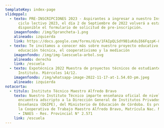 ```yaml
---
templateKey: index-page
slideppal:
  - texto: PRE-INSCRIPCIONES 2023 - Aspirantes a ingresar a nuestro Instituto en el
      ciclo lectivo 2023, el día 2 de Septiembre de 2022 volverá a estar
      disponible el formulario de solicitud de pre-inscripción.
    imagenfondo: /img/5prancheta-1.png
    alineado: izquierda
    link: https://docs.google.com/forms/d/e/1FAIpQLSdY9B1uKduI66FqzpK-8PCHWpzb2j55-Xx4sg5EnWyvirup7Q/viewform?usp=sf_link
  - texto: Te invitamos a conocer más sobre nuestro proyecto educativo, basado en la
      educación técnica, el cooperativismo y la mediación
    imagenfondo: /img/img-laescuela-arbol.svg
    alineado: derecha
    link: /escuela
  - texto: Expotécnica 2022 Muestra de proyectos técnicos de estudiantes del
      Instituto. Miércoles 14/12.
    imagenfondo: /img/whatsapp-image-2022-11-17-at-1.54.03-pm.jpeg
    alineado: izquierda
notacorta:
  - titulo: Instituto Técnico Maestro Alfredo Bravo
    texto: Nuestro Instituto Técnico imparte enseñanza oficial de nivel medio y se
      encuentra adscripto a la Dirección General de Institutos Privados de
      Enseñanza (DGIPE), del Ministerio de Educación de Córdoba. Es propiedad de
      la Cooperativa de Trabajo Maestro Alfredo Bravo, Matrícula Nac. N° 26.534
      - INAES - Res. Provincial N° 2.571
    link: /escuela
---
```

